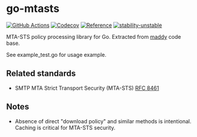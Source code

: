 go-mtasts
===========

[![GitHub Actions](https://img.shields.io/github/workflow/status/foxcpp/go-mtasts/Tests%20on%20each%20push?style=flat-square)](https://github.com/foxcpp/go-mtasts/actions)
[![Codecov](https://img.shields.io/codecov/c/github/foxcpp/go-mtasts?style=flat-square)](https://codecov.io/gh/foxcpp/go-mtasts)
[![Reference](https://img.shields.io/badge/godoc-reference-blue.svg?style=flat-square)](https://godoc.org/github.com/foxcpp/go-mtasts)
[![stability-unstable](https://img.shields.io/badge/stability-unstable-yellow.svg?style=flat-square)](https://github.com/emersion/stability-badges#unstable)

MTA-STS policy processing library for Go. Extracted from [maddy] code base.

See example_test.go for usage example.

Related standards
-------------------

- SMTP MTA Strict Transport Security (MTA-STS)
  [RFC 8461](https://tools.ietf.org/html/rfc8461)

Notes
-------

- Absence of direct "download policy" and similar methods is intentional.
  Caching is critical for MTA-STS security.

[maddy]: https://github.com/foxcpp/maddy/go-mtasts
